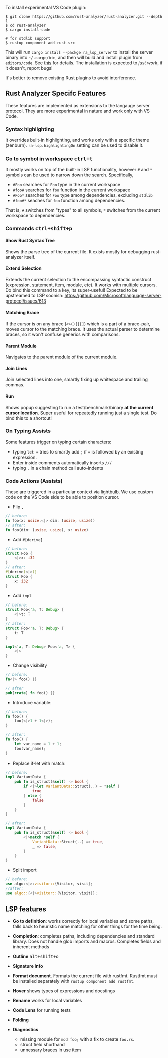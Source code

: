 To install experimental VS Code plugin:

```
$ git clone https://github.com/rust-analyzer/rust-analyzer.git --depth 1
$ cd rust-analyzer
$ cargo install-code

# for stdlib support
$ rustup component add rust-src
```

This will run `cargo install --packge ra_lsp_server` to install the server
binary into `~/.cargo/bin`, and then will build and install plugin from
`editors/code`. See
[this](https://github.com/rust-analyzer/rust-analyzer/blob/0199572a3d06ff66eeae85a2d2c9762996f0d2d8/crates/tools/src/main.rs#L150)
for details. The installation is expected to *just work*, if it doesn't, report
bugs!

It's better to remove existing Rust plugins to avoid interference.

## Rust Analyzer Specifc Features

These features are implemented as extensions to the langauge server protocol.
They are more experimental in nature and work only with VS Code.

### Syntax highlighting

It overrides built-in highlighting, and works only with a specific theme
(zenburn). `ra-lsp.highlightingOn` setting can be used to disable it.

### Go to symbol in workspace <kbd>ctrl+t</kbd>

It mostly works on top of the built-in LSP functionality, however `#` and `*`
symbols can be used to narrow down the search. Specifically,

- `#Foo` searches for `Foo` type in the current workspace
- `#foo#` searches for `foo` function in the current workspace
- `#Foo*` searches for `Foo` type among dependencies, excluding `stdlib`
- `#foo#*` seaches for `foo` function among dependencies.

That is, `#` switches from "types" to all symbols, `*` switches from the current
workspace to dependencies.

### Commands <kbd>ctrl+shift+p</kbd>

#### Show Rust Syntax Tree

Shows the parse tree of the current file. It exists mostly for debugging
rust-analyzer itself.

#### Extend Selection

Extends the current selection to the encompassing syntactic construct
(expression, statement, item, module, etc). It works with multiple cursors. Do
bind this command to a key, its super-useful! Expected to be upstreamed to LSP soonish:
https://github.com/Microsoft/language-server-protocol/issues/613

#### Matching Brace

If the cursor is on any brace (`<>(){}[]`) which is a part of a brace-pair,
moves cursor to the matching brace. It uses the actual parser to determine
braces, so it won't confuse generics with comparisons.

#### Parent Module

Navigates to the parent module of the current module.

#### Join Lines

Join selected lines into one, smartly fixing up whitespace and trailing commas.

#### Run

Shows popup suggesting to run a test/benchmark/binary **at the current cursor
location**. Super useful for repeatedly running just a single test. Do bind this
to a shortcut!


### On Typing Assists

Some features trigger on typing certain characters:

- typing `let =` tries to smartly add `;` if `=` is followed by an existing expression.
- Enter inside comments automatically inserts `///`
- typing `.` in a chain method call auto-indents


### Code Actions (Assists)

These are triggered in a particular context via lightbulb. We use custom code on
the VS Code side to be able to position cursor.


- Flip `,`

```rust
// before:
fn foo(x: usize,<|> dim: (usize, usize))
// after:
fn foo(dim: (usize, usize), x: usize)
```

- Add `#[derive]`

```rust
// before:
struct Foo {
    <|>x: i32
}
// after:
#[derive(<|>)]
struct Foo {
    x: i32
}
```

- Add `impl`

```rust
// before:
struct Foo<'a, T: Debug> {
    <|>t: T
}
// after:
struct Foo<'a, T: Debug> {
    t: T
}

impl<'a, T: Debug> Foo<'a, T> {
    <|>
}
```

- Change visibility

```rust
// before:
fn<|> foo() {}

// after
pub(crate) fn foo() {}
```

- Introduce variable:

```rust
// before:
fn foo() {
    foo(<|>1 + 1<|>);
}

// after:
fn foo() {
    let var_name = 1 + 1;
    foo(var_name);
}
```

- Replace if-let with match:

```rust
// before:
impl VariantData {
    pub fn is_struct(&self) -> bool {
        if <|>let VariantData::Struct(..) = *self {
            true
        } else {
            false
        }
    }
}

// after:
impl VariantData {
    pub fn is_struct(&self) -> bool {
        <|>match *self {
            VariantData::Struct(..) => true,
            _ => false,
        }
    }
}
```

- Split import

```rust
// before:
use algo:<|>:visitor::{Visitor, visit};
//after:
use algo::{<|>visitor::{Visitor, visit}};
```

## LSP features

* **Go to definition**: works correctly for local variables and some paths,
  falls back to heuristic name matching for other things for the time being.

* **Completion**: completes paths, including dependencies and standard library.
  Does not handle glob imports and macros. Completes fields and inherent methods

* **Outline** <kbd>alt+shift+o</kbd>

* **Signature Info**

* **Format document**. Formats the current file with rustfmt. Rustfmt must be
  installed separately with `rustup component add rustfmt`.

* **Hover** shows types of expressions and docstings

* **Rename** works for local variables

* **Code Lens** for running tests

* **Folding**

* **Diagnostics**
  - missing module for `mod foo;` with a fix to create `foo.rs`.
  - struct field shorthand
  - unnessary braces in use item
